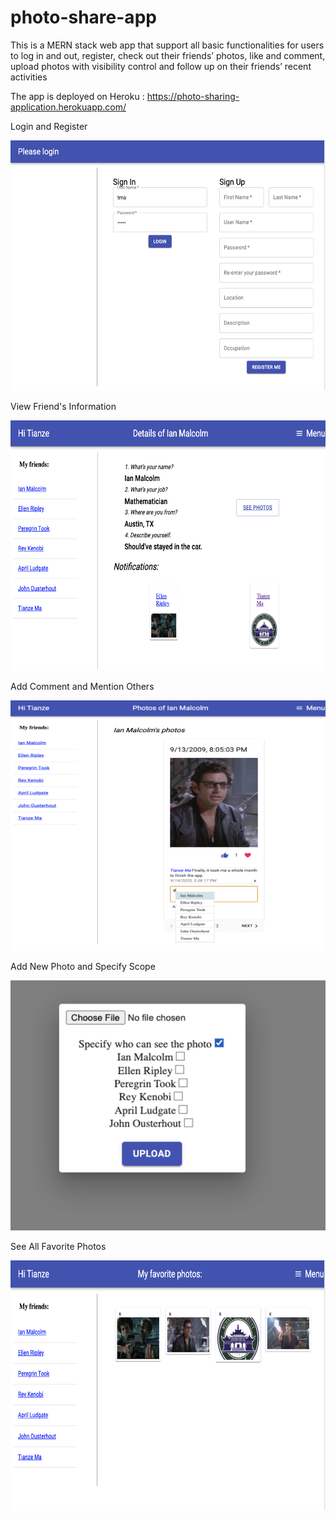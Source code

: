 # photo-share-app
This is a MERN stack web app that support all basic functionalities for users to log in and out, register, check out their friends’ photos, like and comment, upload photos with visibility control and follow up on their friends’ recent activities

The app is deployed on Heroku : https://photo-sharing-application.herokuapp.com/

Login and Register

<img width="600" height="400" src="IMG/login:register.png"/>

View Friend's Information

<img width="600" height="400" src="IMG/viewInfo.png"/>

Add Comment and Mention Others

<img width="600" height="400" src="IMG/AddCommentAndMention.png"/>

Add New Photo and Specify Scope

<img width="600" height="400" src="IMG/addPhoto.png"/>

See All Favorite Photos

<img width="600" height="400" src="IMG/seeFavorite.png"/>
